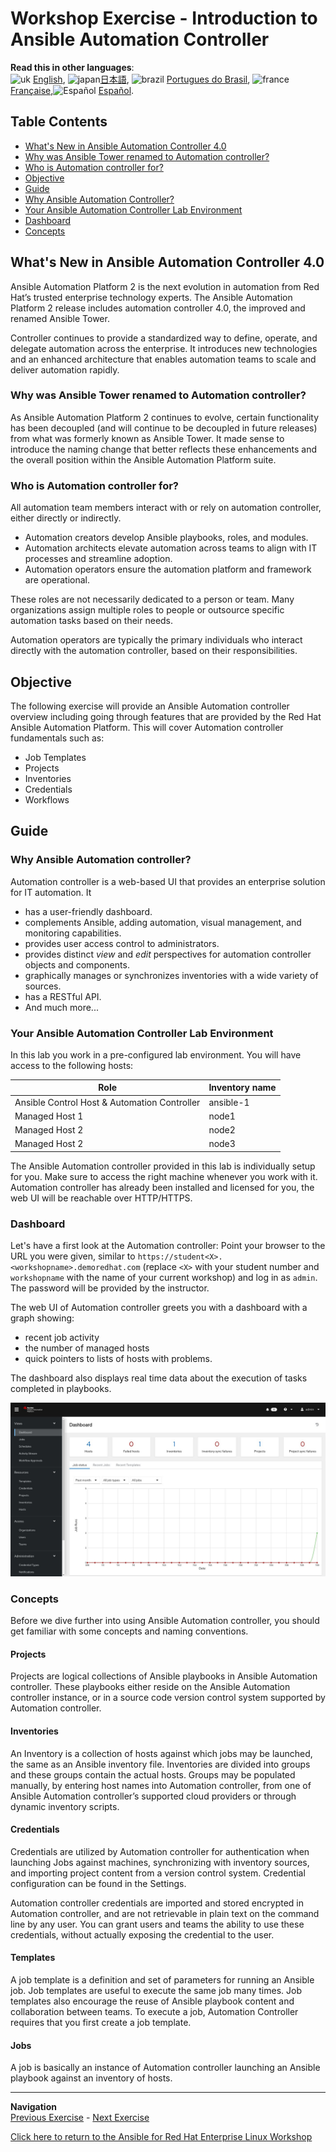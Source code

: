 # Workshop Exercise - Introduction to Ansible Automation Controller

**Read this in other languages**:
<br>![uk](../../../images/uk.png) [English](README.md),  ![japan](../../../images/japan.png)[日本語](README.ja.md), ![brazil](../../../images/brazil.png) [Portugues do Brasil](README.pt-br.md), ![france](../../../images/fr.png) [Française](README.fr.md),![Español](../../../images/col.png) [Español](README.es.md).

## Table Contents

* [What's New in Ansible Automation Controller 4.0](#whats-new-in-ansible-automation-controller-40)
* [Why was Ansible Tower renamed to Automation controller?](#why-was-ansible-tower-renamed-to-automation-controller)
* [Who is Automation controller for?](#who-is-automation-controller-for)
* [Objective](#objective)
* [Guide](#guide)
* [Why Ansible Automation Controller?](#why-ansible-automation-controller)
* [Your Ansible Automation Controller Lab Environment](#your-ansible-automation-controller-lab-environment)
* [Dashboard](#dashboard)
* [Concepts](#concepts)

## What's New in Ansible Automation Controller 4.0

Ansible Automation Platform 2 is the next evolution in automation from Red Hat’s trusted enterprise technology experts. The Ansible Automation Platform 2 release includes automation controller 4.0, the improved and renamed Ansible Tower.

Controller continues to provide a standardized way to define, operate, and delegate automation across the enterprise. It introduces new technologies and an enhanced architecture that enables automation teams to scale and deliver automation rapidly. 

### Why was Ansible Tower renamed to Automation controller?

As Ansible Automation Platform 2 continues to evolve, certain functionality has been decoupled (and will continue to be decoupled in future releases) from what was formerly known as Ansible Tower. It made sense to introduce the naming change that better reflects these enhancements and the overall position within the Ansible Automation Platform suite.

### Who is Automation controller for?
All automation team members interact with or rely on automation controller, either directly or indirectly.

* Automation creators develop Ansible playbooks, roles, and modules.
* Automation architects elevate automation across teams to align with IT processes and streamline adoption.
* Automation operators ensure the automation platform and framework are operational.

These roles are not necessarily dedicated to a person or team. Many organizations assign multiple roles to people or outsource specific automation tasks based on their needs.

Automation operators are typically the primary individuals who interact directly with the automation controller, based on their responsibilities.

## Objective

The following exercise will provide an Ansible Automation controller overview including going through features that are provided by the Red Hat Ansible Automation Platform.  This will cover Automation controller fundamentals such as:

* Job Templates
* Projects
* Inventories
* Credentials
* Workflows

## Guide

### Why Ansible Automation controller?

Automation controller is a web-based UI that provides an enterprise solution for IT automation. It

* has a user-friendly dashboard.
* complements Ansible, adding automation, visual management, and monitoring capabilities.
* provides user access control to administrators.
* provides distinct _view_ and _edit_ perspectives for automation controller objects and components.
* graphically manages or synchronizes inventories with a wide variety of sources.
* has a RESTful API.
* And much more...

### Your Ansible Automation Controller Lab Environment

In this lab you work in a pre-configured lab environment. You will have access to the following hosts:

| Role                                          | Inventory name |
| --------------------------------------------- | ---------------|
| Ansible Control Host & Automation Controller  | ansible-1      |
| Managed Host 1                                | node1          |
| Managed Host 2                                | node2          |
| Managed Host 2                                | node3          |

The Ansible Automation controller provided in this lab is individually setup for you. Make sure to access the right machine whenever you work with it. Automation controller has already been installed and licensed for you, the web UI will be reachable over HTTP/HTTPS.

### Dashboard

Let's have a first look at the Automation controller: Point your browser to the URL you were given, similar to `https://student<X>.<workshopname>.demoredhat.com` (replace `<X>` with your student number and `workshopname` with the name of your current workshop) and log in as `admin`. The password will be provided by the instructor.

The web UI of Automation controller greets you with a dashboard with a graph showing:

* recent job activity
* the number of managed hosts
* quick pointers to lists of hosts with problems.

The dashboard also displays real time data about the execution of tasks completed in playbooks.

![Ansible Automation Controller Dashboard](images/controller_dashboard.jpg)

### Concepts

Before we dive further into using Ansible Automation controller, you should get familiar with some concepts and naming conventions.

#### Projects

Projects are logical collections of Ansible playbooks in Ansible Automation controller. These playbooks either reside on the Ansible Automation controller instance, or in a source code version control system supported by Automation controller.

#### Inventories

An Inventory is a collection of hosts against which jobs may be launched, the same as an Ansible inventory file. Inventories are divided into groups and these groups contain the actual hosts. Groups may be populated manually, by entering host names into Automation controller, from one of Ansible Automation controller’s supported cloud providers or through dynamic inventory scripts.

#### Credentials

Credentials are utilized by Automation controller for authentication when launching Jobs against machines, synchronizing with inventory sources, and importing project content from a version control system. Credential configuration can be found in the Settings.

Automation controller credentials are imported and stored encrypted in Automation controller, and are not retrievable in plain text on the command line by any user. You can grant users and teams the ability to use these credentials, without actually exposing the credential to the user.

#### Templates

A job template is a definition and set of parameters for running an Ansible job. Job templates are useful to execute the same job many times. Job templates also encourage the reuse of Ansible playbook content and collaboration between teams. To execute a job, Automation Controller requires that you first create a job template.

#### Jobs

A job is basically an instance of Automation controller launching an Ansible playbook against an inventory of hosts.

---
**Navigation**
<br>
[Previous Exercise](../1.7-role) - [Next Exercise](../2.2-cred)

[Click here to return to the Ansible for Red Hat Enterprise Linux Workshop](../README.md#section-2---ansible-tower-exercises)
